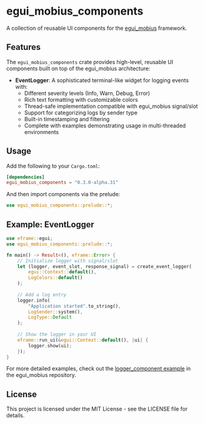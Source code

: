 # egui_mobius_components

A collection of reusable UI components for the [egui_mobius](https://github.com/saturn77/egui_mobius) framework.

## Features

The `egui_mobius_components` crate provides high-level, reusable UI components built on top of the egui_mobius architecture:

- **EventLogger**: A sophisticated terminal-like widget for logging events with:
  - Different severity levels (Info, Warn, Debug, Error)
  - Rich text formatting with customizable colors
  - Thread-safe implementation compatible with egui_mobius signal/slot
  - Support for categorizing logs by sender type
  - Built-in timestamping and filtering
  - Complete with examples demonstrating usage in multi-threaded environments

## Usage

Add the following to your `Cargo.toml`:

```toml
[dependencies]
egui_mobius_components = "0.3.0-alpha.31"
```

And then import components via the prelude:

```rust
use egui_mobius_components::prelude::*;
```

## Example: EventLogger

```rust
use eframe::egui;
use egui_mobius_components::prelude::*;

fn main() -> Result<(), eframe::Error> {
    // Initialize logger with signal/slot
    let (logger, event_slot, response_signal) = create_event_logger(
        egui::Context::default(), 
        LogColors::default()
    );
    
    // Add a log entry
    logger.info(
        "Application started".to_string(),
        LogSender::system(),
        LogType::Default
    );
    
    // Show the logger in your UI
    eframe::run_ui(&egui::Context::default(), |ui| {
        logger.show(ui);
    });
}
```

For more detailed examples, check out the [logger_component example](https://github.com/saturn77/egui_mobius/tree/master/examples/logger_component) in the egui_mobius repository.

## License

This project is licensed under the MIT License - see the LICENSE file for details.